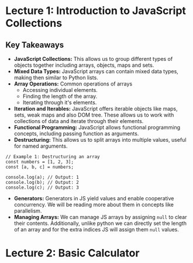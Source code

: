 # Lecture 1: Introduction to JavaScript Collections

## Key Takeaways

- **JavaScript Collections:** This allows us to group different types of objects together including arrays, objects, maps and sets.
- **Mixed Data Types:** JavaScript arrays can contain mixed data types, making then similar to Python lists.
- **Array Operations:** Common operations of arrays
	- Accessing individual elements.
	- Finding the length of the array.
	- Iterating through it's elements.
- **Iteration and Iterables:** JavaScript offers iterable objects like maps, sets, weak maps and also DOM tree. These allows us to work with collections of data and iterate through their elements.
- **Functional Programming:** JavaScript allows functional programming concepts, including passing function as arguments.
- **Destructuring:** This allows us to split arrays into multiple values, useful for named arguments.

```
// Example 1: Destructuring an array
const numbers = [1, 2, 3];
const [a, b, c] = numbers;

console.log(a); // Output: 1
console.log(b); // Output: 2
console.log(c); // Output: 3
```

- **Generators:** Generators in JS yield values and enable cooperative concurrency. We will be reading more about them in concepts like parallelism. 
- **Managing Arrays:** We can manage JS arrays by assigning `null` to clear their contents. Additionally, unlike python we can directly set the length of an array and for the extra indices JS will assign them `null` values.

# Lecture 2: Basic Calculator

